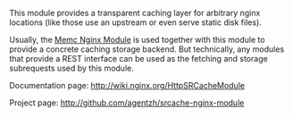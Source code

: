 <!---
    @title         Srcache Nginx Module
    @creator       Yichun Zhang
    @created       2011-06-21 09:07 GMT
    @modifier      Yichun Zhang
    @modifier_link yichun-zhang
    @modified      2011-08-26 01:11 GMT
    @changes       5
--->

This module provides a transparent caching layer for arbitrary nginx locations
(like those use an upstream or even serve static disk files).

Usually, the [Memc Nginx Module](memc-nginx-module.html) is used together with
this module to provide a concrete caching storage backend. But technically,
any modules that provide a REST interface can be used as the fetching and storage
subrequests used by this module.

Documentation page: http://wiki.nginx.org/HttpSRCacheModule

Project page: http://github.com/agentzh/srcache-nginx-module

